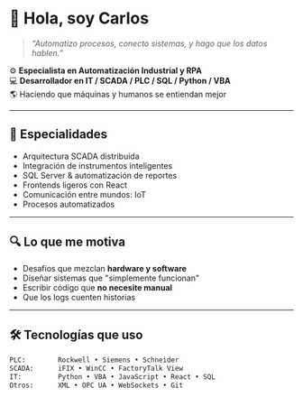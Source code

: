 # 👋 Hola, soy Carlos

> _“Automatizo procesos, conecto sistemas, y hago que los datos hablen.”_

⚙️ **Especialista en Automatización Industrial y RPA**  
💻 **Desarrollador en IT / SCADA / PLC / SQL / Python / VBA**  
🌎 Haciendo que máquinas y humanos se entiendan mejor

---

## 🧠 Especialidades

- Arquitectura SCADA distribuida
- Integración de instrumentos inteligentes
- SQL Server & automatización de reportes
- Frontends ligeros con React
- Comunicación entre mundos: IoT
- Procesos automatizados

---

## 🔍 Lo que me motiva

- Desafíos que mezclan **hardware y software**
- Diseñar sistemas que "simplemente funcionan"
- Escribir código que **no necesite manual**
- Que los logs cuenten historias

---

## 🛠️ Tecnologías que uso

```txt
PLC:        Rockwell • Siemens • Schneider
SCADA:      iFIX • WinCC • FactoryTalk View
IT:         Python • VBA • JavaScript • React • SQL
Otros:      XML • OPC UA • WebSockets • Git
